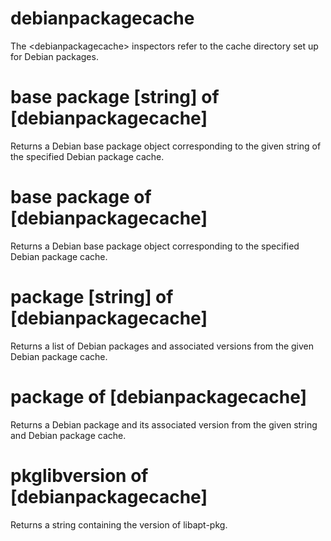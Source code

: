 # debianpackagecache

The &lt;debianpackagecache&gt; inspectors refer to the cache directory set up for Debian packages.

# base package [string] of [debianpackagecache]

Returns a Debian base package object corresponding to the given string of the specified Debian package cache.

# base package of [debianpackagecache]

Returns a Debian base package object corresponding to the specified Debian package cache.

# package [string] of [debianpackagecache]

Returns a list of Debian packages and associated versions from the given Debian package cache.

# package of [debianpackagecache]

Returns a Debian package and its associated version from the given string and Debian package cache.

# pkglibversion of [debianpackagecache]

Returns a string containing the version of libapt-pkg.
